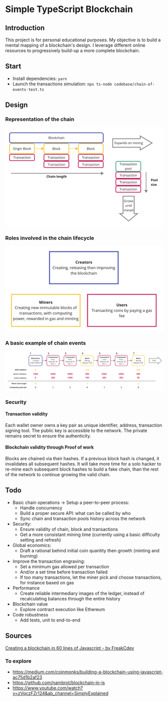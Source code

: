 # Simple TypeScript Blockchain

## Introduction

This project is for personal educational purposes. My objective is to build a mental mapping of a blockchain's design.
I leverage different online resources to progressively build-up a more complete blockchain.

## Start

-   Install dependencies: `yarn`
-   Launch the transactions simulation: `npx ts-node codebase/chain-of-events-test.ts`

## Design

### Representation of the chain

![](documentation/chain-representation.png)

### Roles involved in the chain lifecycle

![](documentation/roles.png)

### A basic example of chain events

![](documentation/examples-of-events.png)

### Security

#### Transaction validity

Each wallet owner owns a key pair as unique identifier, address, transaction signing tool. The public key is accessible to the network. The private remains secret to ensure the authenticity.

#### Blockchain validity through Proof of work

Blocks are chained via their hashes. If a previous block hash is changed, it invalidates all subsequent hashes. It will take more time for a solo hacker to re-mine each subsequent block hashes to build a fake chain, than the rest of the network to continue growing the valid chain.

## Todo

-   Basic chain operations -> Setup a peer-to-peer process:
    -   Handle concurrency
    -   Build a proper secure API: what can be called by who
    -   Sync chain and transaction pools history across the network
-   Security:
    -   Ensure validity of chain, block and transactions
    -   Get a more consistant mining time (currently using a basic difficulty setting and refresh)
-   Global economics:
    -   Draft a rational behind initial coin quantity then growth (minting and burning)
-   Improve the transaction engraving:
    -   Set a minimum gas allowed per transaction
    -   And/or a set time before transaction failed
    -   If too many transactions, let the miner pick and choose transactions, for instance based on gas
-   Performance
    -   Create reliable intermediary images of the ledger, instead of recalculating balances through the entire history
-   Blockchain value
    -   Explore contract execution like Ethereum
-   Code robustness
    -   Add tests, unit to end-to-end

## Sources

[Creating a blockchain in 60 lines of Javascript - by FreakCdev](https://dev.to/freakcdev297/creating-a-blockchain-in-60-lines-of-javascript-5fka)

### To explore

-   https://medium.com/coinmonks/building-a-blockchain-using-javascript-ac75d1b2af23
-   https://github.com/nambrot/blockchain-in-js
-   https://www.youtube.com/watch?v=zVqczFZr124&ab_channel=SimplyExplained
